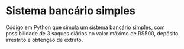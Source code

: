 # Sistema bancário simples

Código em Python que simula um sistema bancário simples, com possibilidade de 3 saques diários no valor máximo de R$500, depósito irrestrito e obtenção de extrato. 

